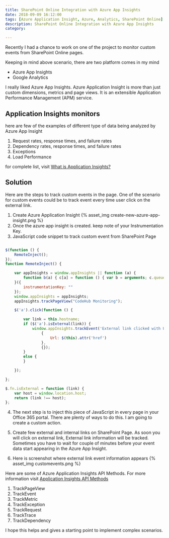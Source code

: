 ```yaml
---
title: SharePoint Online Integration with Azure App Insights
date: 2018-09-09 16:12:00
tags: [Azure Application Insight, Azure, Analytics, SharePoint Online]
description: SharePoint Online Integration with Azure App Insights
category:

---
```

Recently I had a chance to work on one of the project to monitor custom events from SharePoint Online pages.

Keeping in mind above scenario, there are two platform comes in my mind

* Azure App Insights
* Google Analytics

I really liked Azure App Insights. Azure Application Insight is more than just custom dimensions, metrics and page views. It is an extensible Application Performance Management (APM) service.

## Application Insights monitors

here are few of the examples of different type of data being analyzed by Azure App Insight

1. Request rates, response times, and failure rates
2. Dependency rates, response times, and failure rates
3. Exceptions
4. Load Performance 

for complete list, visit [What is Application Insights?](https://docs.microsoft.com/en-us/azure/application-insights/app-insights-overview)

## Solution

Here are the steps to track custom events in the page. One of the scenario for custom events could be to track event every time user click on the external link. 

1. Create Azure Application Insight
{% asset_img create-new-azure-app-insight.png %}
2. Once the azure app insight is created. keep note of your Instrumentation Key.
3. JavaScript code snippet to track custom event from SharePoint Page

``` JavaScript

$(function () {
    RemoteInject();
});
function RemoteInject() {

    var appInsights = window.appInsights || function (a) {
        function b(a) { c[a] = function () { var b = arguments; c.queue.push(function () { c[a].apply(c, b) }) } } var c = { config: a }, d = document, e = window; setTimeout(function () { var b = d.createElement("script"); b.src = a.url || "https://az416426.vo.msecnd.net/scripts/a/ai.0.js", d.getElementsByTagName("script")[0].parentNode.appendChild(b) }); try { c.cookie = d.cookie } catch (a) { } c.queue = []; for (var f = ["Event", "Exception", "Metric", "PageView", "Trace", "Dependency"]; f.length;)b("track" + f.pop()); if (b("setAuthenticatedUserContext"), b("clearAuthenticatedUserContext"), b("startTrackEvent"), b("stopTrackEvent"), b("startTrackPage"), b("stopTrackPage"), b("flush"), !a.disableExceptionTracking) { f = "onerror", b("_" + f); var g = e[f]; e[f] = function (a, b, d, e, h) { var i = g && g(a, b, d, e, h); return !0 !== i && c["_" + f](a, b, d, e, h), i } } return c
    }({
        instrumentationKey: ""
    });
    window.appInsights = appInsights;
    appInsights.trackPageView("CodeHub Monitoring");

    $('a').click(function () {

        var link = this.hostname;
        if ($('a').isExternal(link)) {           
            window.appInsights.trackEvent('External link clicked with URL',
                {
                    Url: $(this).attr('href')
                },
                {});
        }
        else { 
        }

    });

};

$.fn.isExternal = function (link) {
    var host = window.location.host;
    return (link !== host);
};

```

4. The next step is to inject this piece of JavaScript in every page in your Office 365 portal. There are plenty of ways to do this. I am going to create a custom action.

5. Create few external and internal links on SharePoint Page. As soon you will click on external link, External link information will be tracked. Sometimes you have to wait for couple of minutes before your event data start appearing in the Azure App Insight.

6. Here is screenshot where external link event information appears
{% asset_img customevents.png %}

Here are some of Azure Application Insights API Methods. For more information visit [Application Insights API Methods](https://docs.microsoft.com/en-us/azure/application-insights/app-insights-api-custom-events-metrics)

1. TrackPageView    
2. TrackEvent   
3. TrackMetric  
4. TrackException   
5. TrackRequest 
6. TrackTrace   
7. TrackDependency

I hope this helps and gives a starting point to implement complex scenarios.






